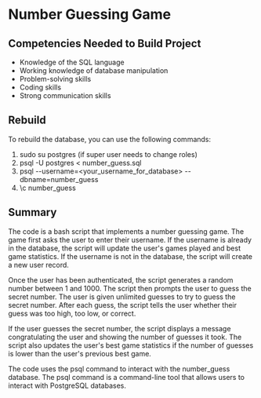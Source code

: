 # Number Guessing Game

## Competencies Needed to Build Project

- Knowledge of the SQL language
- Working knowledge of database manipulation
- Problem-solving skills
- Coding skills
- Strong communication skills

## Rebuild

To rebuild the database, you can use the following commands:

1. sudo su postgres (if super user needs to change roles)
2. psql -U postgres < number_guess.sql
3. psql --username=<your_username_for_database> --dbname=number_guess
4. \c number_guess 

## Summary
The code is a bash script that implements a number guessing game. The game first asks the user to enter their username. If the username is already in the database, the script will update the user's games played and best game statistics. If the username is not in the database, the script will create a new user record.

Once the user has been authenticated, the script generates a random number between 1 and 1000. The script then prompts the user to guess the secret number. The user is given unlimited guesses to try to guess the secret number. After each guess, the script tells the user whether their guess was too high, too low, or correct.

If the user guesses the secret number, the script displays a message congratulating the user and showing the number of guesses it took. The script also updates the user's best game statistics if the number of guesses is lower than the user's previous best game.

The code uses the psql command to interact with the number_guess database. The psql command is a command-line tool that allows users to interact with PostgreSQL databases.
